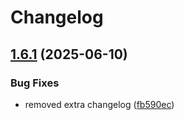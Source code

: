 # Changelog

## [1.6.1](https://github.com/phylax-iam-root/phylax_design/compare/v1.6.0...v1.6.1) (2025-06-10)


### Bug Fixes

* removed extra changelog ([fb590ec](https://github.com/phylax-iam-root/phylax_design/commit/fb590ec1433cb25bf0c626b9ff0ce3901cf2bd75))
